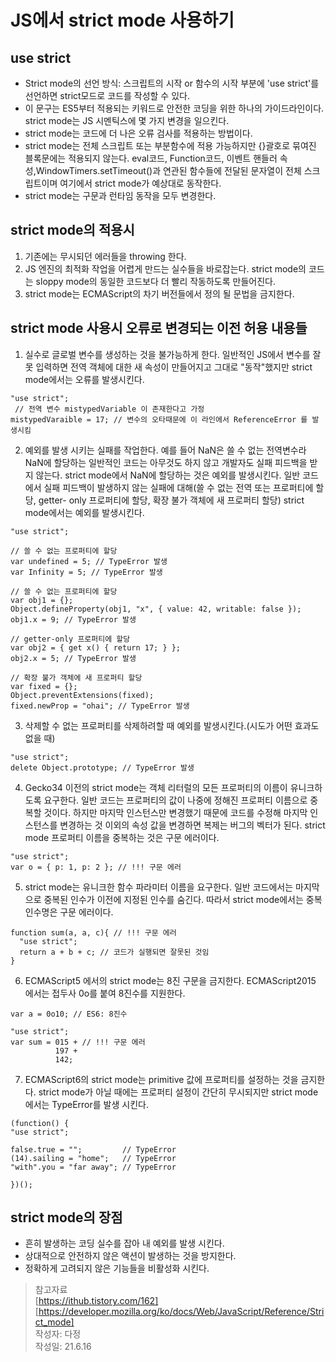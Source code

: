 # JS에서 strict mode 사용하기  

## use strict  
* Strict mode의 선언 방식: 스크립트의 시작 or 함수의 시작 부분에 'use strict'를 선언하면 strict모드로 코드를 작성할 수 있다.  
* 이 문구는 ES5부터 적용되는 키워드로 안전한 코딩을 위한 하나의 가이드라인이다.  
strict mode는 JS 시멘틱스에 몇 가지 변경을 일으킨다.  
* strict mode는 코드에 더 나은 오류 검사를 적용하는 방법이다.  
* strict mode는 전체 스크립트 또는 부분함수에 적용 가능하지만 {}괄호로 묶여진 블록문에는 적용되지 않는다. eval코드, Function코드, 이벤트 핸들러 속성,WindowTimers.setTimeout()과 연관된 함수들에 전달된 문자열이 전체 스크립트이며 여기에서 strict mode가 예상대로 동작한다.  
* strict mode는 구문과 런타임 동작을 모두 변경한다.  

## strict mode의 적용시  
1. 기존에는 무시되던 에러들을 throwing 한다.  
2. JS 엔진의 최적화 작업을 어렵게 만드는 실수들을 바로잡는다. strict mode의 코드는 sloppy mode의 동일한 코드보다 더 빨리 작동하도록 만들어진다.  
3. strict mode는 ECMAScript의 차기 버전들에서 정의 될 문법을 금지한다.  

## strict mode 사용시 오류로 변경되는 이전 허용 내용들  
1. 실수로 글로벌 변수를 생성하는 것을 불가능하게 한다. 일반적인 JS에서 변수를 잘못 입력하면 전역 객체에 대한 새 속성이 만들어지고 그대로 "동작"했지만 strict mode에서는 오류를 발생시킨다. 
```
"use strict";
 // 전역 변수 mistypedVariable 이 존재한다고 가정
mistypedVaraible = 17; // 변수의 오타때문에 이 라인에서 ReferenceError 를 발생시킴
```

2. 예외를 발생 시키는 실패를 작업한다. 예를 들어 NaN은 쓸 수 없는 전역변수라 NaN에 할당하는 일반적인 코드는 아무것도 하지 않고 개발자도 실패 피드백을 받지 않는다. strict mode에서 NaN에 할당하는 것은 예외를 발생시킨다. 일반 코드에서 실패 피드백이 발생하지 않는 실패에 대해(쓸 수 없는 전역 또는 프로퍼티에 할당, getter- only 프로퍼티에 할당, 확장 불가 객체에 새 프로퍼티 할당) strict mode에서는 예외를 발생시킨다.  
```
"use strict";

// 쓸 수 없는 프로퍼티에 할당
var undefined = 5; // TypeError 발생
var Infinity = 5; // TypeError 발생

// 쓸 수 없는 프로퍼티에 할당
var obj1 = {};
Object.defineProperty(obj1, "x", { value: 42, writable: false });
obj1.x = 9; // TypeError 발생

// getter-only 프로퍼티에 할당
var obj2 = { get x() { return 17; } };
obj2.x = 5; // TypeError 발생

// 확장 불가 객체에 새 프로퍼티 할당
var fixed = {};
Object.preventExtensions(fixed);
fixed.newProp = "ohai"; // TypeError 발생

```

3. 삭제할 수 없는 프로퍼티를 삭제하려할 때 예외를 발생시킨다.(시도가 어떤 효과도 없을 때)  
```
"use strict";
delete Object.prototype; // TypeError 발생
```

4. Gecko34 이전의 strict mode는 객체 리터럴의 모든 프로퍼티의 이름이 유니크하도록 요구한다. 일반 코드는 프로퍼티의 값이 나중에 정해진 프로퍼티 이름으로 중복할 것이다. 하지만 마지막 인스턴스만 변경했기 때문에 코드를 수정해 마지막 인스턴스를 변경하는 것 이외의 속성 값을 변경하면 복제는 버그의 벡터가 된다. strict mode 프로퍼티 이름을 중복하는 것은 구문 에러이다.  
```
"use strict";
var o = { p: 1, p: 2 }; // !!! 구문 에러
```

5. strict mode는 유니크한 함수 파라미터 이름을 요구한다. 일반 코드에서는 마지막으로 중복된 인수가 이전에 지정된 인수를 숨긴다. 따라서 strict mode에서는 중복 인수명은 구문 에러이다.  
```
function sum(a, a, c){ // !!! 구문 에러
  "use strict";
  return a + b + c; // 코드가 실행되면 잘못된 것임
}
```

6. ECMAScript5 에서의 strict mode는 8진 구문을 금지한다. ECMAScript2015 에서는 접두사 0o를 붙여 8진수를 지원한다.  
```
var a = 0o10; // ES6: 8진수
```

```
"use strict";
var sum = 015 + // !!! 구문 에러
          197 +
          142;
```

7. ECMAScript6의 strict mode는 primitive 값에 프로퍼티를 설정하는 것을 금지한다. strict mode가 아닐 때에는 프로퍼티 설정이 간단히 무시되지만 strict mode에서는 TypeError를 발생 시킨다. 
```
(function() {
"use strict";

false.true = "";         // TypeError
(14).sailing = "home";   // TypeError
"with".you = "far away"; // TypeError

})();
```

## strict mode의 장점  
* 흔히 발생하는 코딩 실수를 잡아 내 예외를 발생 시킨다.  
* 상대적으로 안전하지 않은 액션이 발생하는 것을 방지한다.  
* 정확하게 고려되지 않은 기능들을 비활성화 시킨다.  


> 참고자료  
[https://ithub.tistory.com/162]  
[https://developer.mozilla.org/ko/docs/Web/JavaScript/Reference/Strict_mode]  
작성자: 다정  
작성일: 21.6.16